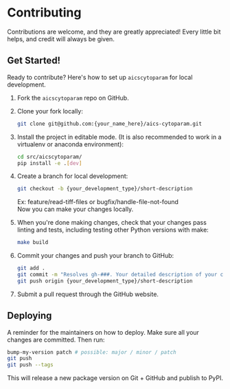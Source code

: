 # Contributing

Contributions are welcome, and they are greatly appreciated! Every little bit
helps, and credit will always be given.

## Get Started!

Ready to contribute? Here's how to set up `aicscytoparam` for local development.

1. Fork the `aicscytoparam` repo on GitHub.

2. Clone your fork locally:

    ```bash
    git clone git@github.com:{your_name_here}/aics-cytoparam.git
    ```

3. Install the project in editable mode. (It is also recommended to work in a virtualenv or anaconda environment):

    ```bash
    cd src/aicscytoparam/
    pip install -e .[dev]
    ```

4. Create a branch for local development:

    ```bash
    git checkout -b {your_development_type}/short-description
    ```

    Ex: feature/read-tiff-files or bugfix/handle-file-not-found<br>
    Now you can make your changes locally.

5. When you're done making changes, check that your changes pass linting and
   tests, including testing other Python versions with make:

    ```bash
    make build
    ```

6. Commit your changes and push your branch to GitHub:

    ```bash
    git add .
    git commit -m "Resolves gh-###. Your detailed description of your changes."
    git push origin {your_development_type}/short-description
    ```

7. Submit a pull request through the GitHub website.

## Deploying

A reminder for the maintainers on how to deploy.
Make sure all your changes are committed.
Then run:

```bash
bump-my-version patch # possible: major / minor / patch
git push
git push --tags
```

This will release a new package version on Git + GitHub and publish to PyPI.
